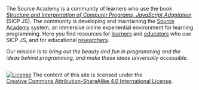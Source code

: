 The Source Academy is a community of learners who use the book [*Structure and Interpretation of Computer Programs, JavaScript Adaptation*](https://sourceacademy.org/sicpjs/) (SICP JS). The community is developing and maintaining the [Source Academy](https://sourceacademy.org/) system, an immersive online experiential environment for learning programming. Here you find resources for [learners](https://about.sourceacademy.org/learner/README.html) and [educators](https://about.sourceacademy.org/educator/README.html) who use SICP JS, and for educational [researchers](https://about.sourceacademy.org/research/README.html). <!-- use full URLs for these three references here -->

Our mission is to *bring out the beauty and fun in programming and the ideas behind programming, and make these ideas universally accessible*.

##

[![License](https://licensebuttons.net/l/by-sa/4.0/88x31.png)](http://creativecommons.org/licenses/by-sa/4.0/)
The content of this site is licensed under the  
[Creative Commons Attribution-ShareAlike 4.0
International License][cc-by-sa].

[cc-by-sa]: http://creativecommons.org/licenses/by-sa/4.0/

